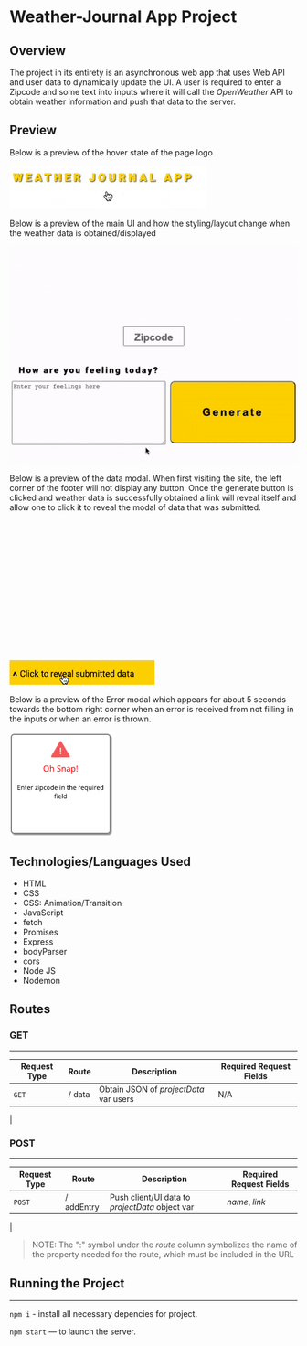 # Weather-Journal App Project

## **Overview**

The project in its entirety is an asynchronous web app that uses Web API and user data to dynamically update the UI. A user is required to enter a Zipcode and some text into inputs where it will call the *OpenWeather* API to obtain weather information and push that data to the server.

## Preview

Below is a preview of the hover state of the page logo

![Screen shot of home button hover state](./images/home_button.gif)

Below is a preview of the main UI and how the styling/layout change when the weather data is obtained/displayed

![Screen shot of main UI](./images/main_ui.gif)

Below is a preview of the data modal. When first visiting the site, the left corner of the footer will not display any button. Once the generate button is clicked and weather data is successfully obtained a link will reveal itself and allow one to click it to reveal the modal of data that was submitted.

![Screen shot of dta modal](./images/data_modal.gif)

Below is a preview of the Error modal which appears for about 5 seconds towards the bottom right corner when an error is received from not filling in the inputs or when an error is thrown.

![Screen shot of error modal](./images/error_modal.png)

## Technologies/Languages Used
* HTML
* CSS
* CSS: Animation/Transition
* JavaScript
* fetch
* Promises
* Express
* bodyParser
* cors
* Node JS
* Nodemon

## Routes

### GET
---

| Request Type | Route              | Description                             | Required Request Fields   |
| ------------ |--------------------| --------------------------------------- | ------------------------- |
| `GET`        | / data            | Obtain JSON of *projectData* var users                | N/A                       |
| 

### POST
---

| Request Type | Route              | Description                                     | Required Request Fields |
| ------------ |--------------------| ----------------------------------------------- | ----------------------- |
| `POST`       | / addEntry            | Push client/UI data to *projectData* object var                                 | *name*, *link*          |
|

> NOTE: The ":" symbol under the *route* column symbolizes the name of the property needed for the route, which must be included in the URL

## Running the Project
---

`npm i` - install all necessary depencies for project.

`npm start` — to launch the server.
